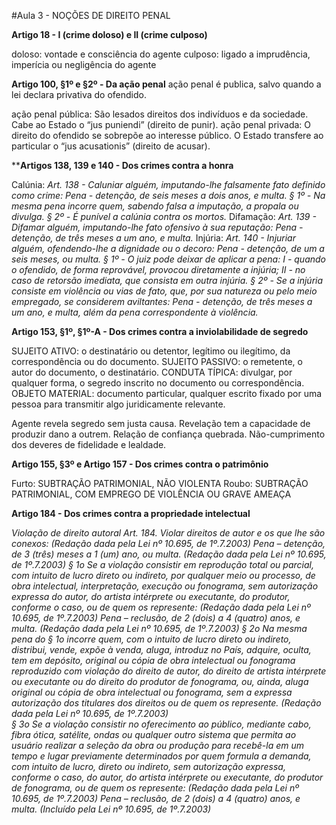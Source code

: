 #Aula 3 - NOÇÕES DE DIREITO PENAL

**Artigo 18 - I (crime doloso) e II (crime culposo)**

doloso: vontade e consciência do agente
culposo: ligado a imprudência, imperícia ou negligência do agente

**Artigo 100, §1º e §2º  - Da ação penal**
ação penal é publica, salvo quando a lei declara privativa do ofendido.

ação penal pública: São lesados direitos dos indivíduos e da sociedade. Cabe ao Estado o “jus puniendi” (direito de punir).
ação penal privada: O direito do ofendido se sobrepõe ao interesse público. O Estado transfere ao particular o “jus acusationis” (direito de acusar).

****Artigos 138, 139 e 140  - Dos crimes contra a honra**

Calúnia:
       *Art. 138 - Caluniar alguém, imputando-lhe falsamente fato definido como crime:
        Pena - detenção, de seis meses a dois anos, e multa.
        § 1º - Na mesma pena incorre quem, sabendo falsa a imputação, a propala ou divulga.
        § 2º - É punível a calúnia contra os mortos.*
Difamação:
        *Art. 139 - Difamar alguém, imputando-lhe fato ofensivo à sua reputação:
        Pena - detenção, de três meses a um ano, e multa.*
Injúria: 
     *Art. 140 - Injuriar alguém, ofendendo-lhe a dignidade ou o decoro:
        Pena - detenção, de um a seis meses, ou multa.
        § 1º - O juiz pode deixar de aplicar a pena:
        I - quando o ofendido, de forma reprovável, provocou diretamente a injúria;
        II - no caso de retorsão imediata, que consista em outra injúria.
        § 2º - Se a injúria consiste em violência ou vias de fato, que, por sua natureza ou pelo meio empregado, se considerem aviltantes:
        Pena - detenção, de três meses a um ano, e multa, além da pena correspondente à violência.*

**Artigo 153, §1º, §1º-A - Dos crimes contra a inviolabilidade de segredo**

SUJEITO ATIVO: o destinatário ou detentor, legítimo ou ilegítimo, da correspondência ou do documento.
SUJEITO PASSIVO: o remetente, o autor do documento, o destinatário.
CONDUTA TÍPICA: divulgar, por qualquer forma, o segredo inscrito no documento ou correspondência.
OBJETO MATERIAL: documento particular, qualquer escrito fixado por
uma pessoa para transmitir algo juridicamente relevante.

Agente revela segredo sem justa causa.
Revelação tem a capacidade de produzir dano a outrem.
Relação de confiança quebrada.
Não-cumprimento dos deveres de fidelidade e lealdade.

**Artigo 155, §3º e Artigo 157 - Dos crimes contra o patrimônio**

Furto: SUBTRAÇÃO PATRIMONIAL, NÃO VIOLENTA
Roubo: SUBTRAÇÃO PATRIMONIAL, COM EMPREGO DE VIOLÊNCIA OU GRAVE AMEAÇA

**Artigo 184 - Dos crimes contra a propriedade intelectual**

*Violação de direito autoral
     Art. 184. Violar direitos de autor e os que lhe são conexos: (Redação dada pela Lei nº 10.695, de 1º.7.2003)
Pena – detenção, de 3 (três) meses a 1 (um) ano, ou multa. (Redação dada pela Lei nº 10.695, de 1º.7.2003)
      § 1o Se a violação consistir em reprodução total ou parcial, com intuito de lucro direto ou indireto, por qualquer meio ou processo, de obra intelectual, interpretação, execução ou fonograma, sem autorização expressa do autor, do artista intérprete ou executante, do produtor, conforme o caso, ou de quem os represente: (Redação dada pela Lei nº 10.695, de 1º.7.2003)
Pena – reclusão, de 2 (dois) a 4 (quatro) anos, e multa. (Redação dada pela Lei nº 10.695, de 1º.7.2003)
      § 2o Na mesma pena do § 1o incorre quem, com o intuito de lucro direto ou indireto, distribui, vende, expõe à venda, aluga, introduz no País, adquire, oculta, tem em depósito, original ou cópia de obra intelectual ou fonograma reproduzido com violação do direito de autor, do direito de artista intérprete ou executante ou do direito do produtor de fonograma, ou, ainda, aluga original ou cópia de obra intelectual ou fonograma, sem a expressa autorização dos titulares dos direitos ou de quem os represente. (Redação dada pela Lei nº 10.695, de 1º.7.2003)      
      § 3o Se a violação consistir no oferecimento ao público, mediante cabo, fibra ótica, satélite, ondas ou qualquer outro sistema que permita ao usuário realizar a seleção da obra ou produção para recebê-la em um tempo e lugar previamente determinados por quem formula a demanda, com intuito de lucro, direto ou indireto, sem autorização expressa, conforme o caso, do autor, do artista intérprete ou executante, do produtor de fonograma, ou de quem os represente: (Redação dada pela Lei nº 10.695, de 1º.7.2003)
Pena – reclusão, de 2 (dois) a 4 (quatro) anos, e multa. (Incluído pela Lei nº 10.695, de 1º.7.2003)*